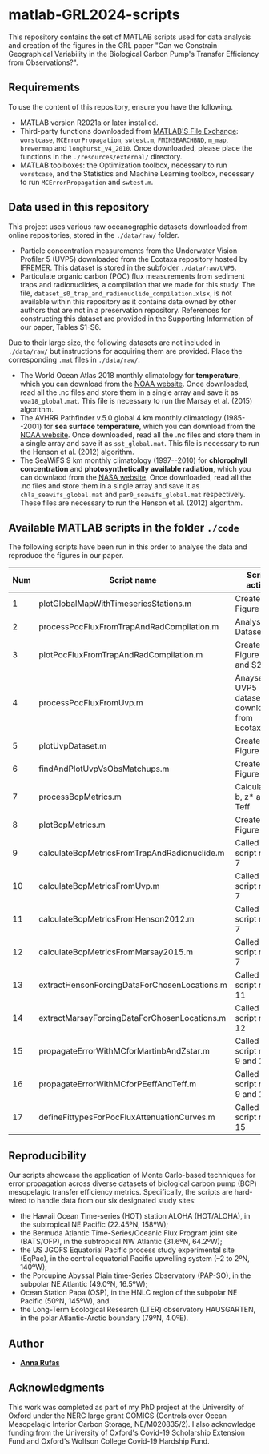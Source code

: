 # matlab-GRL2024-scripts

This repository contains the set of MATLAB scripts used for data analysis and creation of the figures in the GRL paper "Can we Constrain Geographical Variability in the Biological Carbon Pump's Transfer Efficiency from Observations?".

## Requirements

To use the content of this repository, ensure you have the following.

- MATLAB version R2021a or later installed. 
- Third-party functions downloaded from [MATLAB'S File Exchange](https://mathworks.com/matlabcentral/fileexchange/): `worstcase`, `MCErrorPropagation`, `swtest.m`, `FMINSEARCHBND`, `m_map`, `brewermap` and `longhurst_v4_2010`. Once downloaded, please place the functions in the `./resources/external/` directory.
- MATLAB toolboxes: the Optimization toolbox, necessary to run `worstcase`, and the Statistics and Machine Learning toolbox, necessary to run `MCErrorPropagation` and `swtest.m`.

## Data used in this repository

This project uses various raw oceanographic datasets downloaded from online repositories, stored in the `./data/raw/` folder.

- Particle concentration measurements from the Underwater Vision Profiler 5 (UVP5) downloaded from the Ecotaxa repository hosted by [IFREMER](https://ecopart.obs-vlfr.fr). This dataset is stored in the subfolder `./data/raw/UVP5`.
- Particulate organic carbon (POC) flux measurements from sediment traps and radionuclides, a compilation that we made for this study. The file, `dataset_s0_trap_and_radionuclide_compilation.xlsx`, is not available within this repository as it contains data owned by other authors that are not in a preservation repository. References for constructing this dataset are provided in the Supporting Information of our paper, Tables S1-S6.

Due to their large size, the following datasets are not included in `./data/raw/` but instructions for acquiring them are provided. Place the corresponding `.mat` files in `./data/raw/`. 

- The World Ocean Atlas 2018 monthly climatology for **temperature**, which you can download from the [NOAA website](https://accession.nodc.noaa.gov/NCEI-WOA18). Once downloaded, read all the .nc files and store them in a single array and save it as `woa18_global.mat`. This file is necessary to run the Marsay et al. (2015) algorithm.
- The AVHRR Pathfinder v.5.0 global 4 km monthly climatology (1985--2001) for **sea surface temperature**, which you can download from the [NOAA website](https://www.ncei.noaa.gov/archive/accession/AVHRR_Pathfinder-NODC-v5.0-climatologies). Once downloaded, read all the .nc files and store them in a single array and save it as `sst_global.mat`. This file is necessary to run the Henson et al. (2012) algorithm.
- The SeaWiFS 9 km monthly climatology (1997--2010) for **chlorophyll concentration** and **photosynthetically available radiation**, which you can downlaod from the [NASA website](https://oceancolor.gsfc.nasa.gov/l3/). Once downloaded, read all the .nc files and store them in a single array and save it as `chla_seawifs_global.mat` and `par0_seawifs_global.mat` respectively. These files are necessary to run the Henson et al. (2012) algorithm.

## Available MATLAB scripts in the folder `./code`

The following scripts have been run in this order to analyse the data and reproduce the figures in our paper.

| Num| Script name                                  | Script action                                    |
|----|----------------------------------------------|--------------------------------------------------
| 1  | plotGlobalMapWithTimeseriesStations.m        | Creates Figure 1                                 |
| 2  | processPocFluxFromTrapAndRadCompilation.m    | Analyses Dataset S0                              |
| 3  | plotPocFluxFromTrapAndRadCompilation.m       | Creates Figure 2, S1 and S2                      |
| 4  | processPocFluxFromUvp.m                      | Anayses the UVP5 dataset downloaded from Ecotaxa |
| 5  | plotUvpDataset.m                             | Creates Figure S3                                | 
| 6  | findAndPlotUvpVsObsMatchups.m                | Creates Figure 3                                 |
| 7  | processBcpMetrics.m                          | Calculates b, z* and Teff                        |
| 8  | plotBcpMetrics.m                             | Creates Figure 4                                 |
| 9  | calculateBcpMetricsFromTrapAndRadionuclide.m | Called by script num. 7                          |
| 10 | calculateBcpMetricsFromUvp.m                 | Called by script num. 7                          |
| 11 | calculateBcpMetricsFromHenson2012.m          | Called by script num. 7                          |
| 12 | calculateBcpMetricsFromMarsay2015.m          | Called by script num. 7                          |
| 13 | extractHensonForcingDataForChosenLocations.m | Called by script num. 11                         |
| 14 | extractMarsayForcingDataForChosenLocations.m | Called by script num. 12                         |
| 15 | propagateErrorWithMCforMartinbAndZstar.m     | Called by script num. 9 and 10                   |
| 16 | propagateErrorWithMCforPEeffAndTeff.m        | Called by script num. 9 and 10                   |
| 17 | defineFittypesForPocFluxAttenuationCurves.m  | Called by script num. 15                         |



## Reproducibility

Our scripts showcase the application of Monte Carlo-based techniques for error propagation across diverse datasets of biological carbon pump (BCP) mesopelagic transfer efficiency metrics. Specifically, the scripts are hard-wired to handle data from our six designated study sites:
- the Hawaii Ocean Time-series (HOT) station ALOHA (HOT/ALOHA), in the subtropical NE Pacific (22.45ºN, 158ºW);
- the Bermuda Atlantic Time-Series/Oceanic Flux Program joint site (BATS/OFP), in the subtropical NW Atlantic (31.6ºN, 64.2ºW);
- the US JGOFS Equatorial Pacific process study experimental site (EqPac), in the central equatorial Pacific upwelling system (–2 to 2ºN, 140ºW);
- the Porcupine Abyssal Plain time-Series Observatory (PAP-SO), in the subpolar NE Atlantic (49.0ºN, 16.5ºW);
- Ocean Station Papa (OSP), in the HNLC region of the subpolar NE Pacific (50ºN, 145ºW), and
- the Long-Term Ecological Research (LTER) observatory HAUSGARTEN, in the polar Atlantic-Arctic boundary (79ºN, 4.0ºE).

## Author

* [**Anna Rufas**](mailto://Anna.RufasBlanco@earth.ox.ac.uk)

## Acknowledgments

This work was completed as part of my PhD project at the University of Oxford under the NERC large grant COMICS (Controls over Ocean Mesopelagic Interior Carbon Storage, NE/M020835/2). I also acknowledge funding from the University of Oxford's Covid-19 Scholarship Extension Fund and Oxford's Wolfson College Covid-19 Hardship Fund.